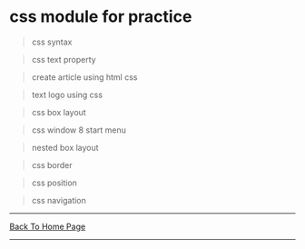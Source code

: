 # css module for practice 
> css syntax

> css text property

> create article using html css

> text logo using css

> css box layout

> css window 8 start menu

> nested box layout

> css border

> css position

> css navigation

<hr>
<a href="https://punitkatiyar.github.io/">Back To Home Page</a>
<hr>


